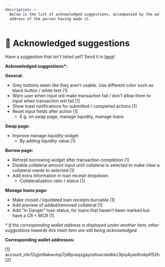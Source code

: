 ```yaml
---
description: >-
  Below is the list of acknowledged suggestions, accompanied by the wallet
  address of the person having made it.
---
```


# 🤝 Acknowledged suggestions

Have a suggestion that isn't listed yet? Send it in [here](https://docs.google.com/forms/d/e/1FAIpQLSclpVFo6XX\_MQsLKIul7UzARzdwcfiUeonHDB8X6jU4iqVTiw/viewform)!

**Acknowledged suggestions\*:**

**General:**

* Grey buttons seem like they aren’t usable. Use different color such as black button / white text \[1]
* Warn user when input will make transaction fail / don't allow them to input when transaction will fail \[1]
* Show toast notifications for submitted / completed actions \[1]
* Reset input fields after action \[1]
  * E.g. on swap page, manage liquidity, manage loans

**Swap page:**

* Improve manage liquidity widget
  * By adding liquidity value \[1]

**Borrow page:**

* Refresh borrowing widget after transaction completion \[1]
* Disable collateral amount input until collateral is selected to make clear a collateral needs to selected \[1]
* Add extra information in loan receipt dropdown
  * Collateralization ratio / status \[1]

**Manage loans page:**

* Make closed / liquidated loan receipts burnable \[1]
* Add preview of added/removed collateral \[1]
* Add “In Danger” loan status, for loans that haven’t been marked but have a CR < MCR \[1]



_\* If the corresponding wallet address is displayed under another item, other suggestions towards this main item are still being acknowledged._



**Corresponding wallet addresses:**

\[1]  account\_rdx12yjjm6akwvlqs7jd6praqzgayzahuurskdkkz3lpq4yas9ndq4f52h\
\[2]
